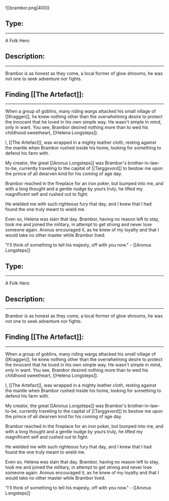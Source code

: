 ![[brambor.png|400]]
## **Type:** 
---
A Folk Hero

## Description:
---
Brambor is as honest as they come, a local former of glow shrooms, he was not one to seek adventure nor fights.

## Finding [[The Artefact]]:
---
When a group of goblins, many riding wargs attacked his small village of [[Kraggen]], he knew nothing other than the overwhelming desire to protect the innocent that he loved in his own simple way. He wasn't simple in mind, only in want. You see, Brambor desired nothing more than to wed his childhood sweetheart, [[Helena Longsteps]].

I, [[The Artefact]], was wrapped in a mighty leather cloth, resting against the mantle when Brambor rushed inside his home, looking for something to defend his farm with.

My creator, the great [[Aronus Longsteps]] was Brambor's brother-in-law-to-be, currently traveling to the capital of [[Targgsvord]] to bestow me upon the prince of all dwarven kind for his coming of age day.

Brambor reached in the fireplace for an iron poker, but bumped into me, and with a long thought and a gentle nudge by yours truly, he lifted my magnificent self and rushed out to fight.

He wielded me with such righteous fury that day, and I knew that I had found the one truly meant to wield me.

Even so, Helena was slain that day. Brambor, having no reason left to stay, took me and joined the military, in attempt to get strong and never lose someone again. Aronus encouraged it, as he knew of my loyalty and that I would take no other master while Brambor lived.

"I'll think of something to tell his majesty, off with you now." - [[Aronus Longsteps]]
## **Type:** 
---
A Folk Hero

## Description:
---
Brambor is as honest as they come, a local former of glow shrooms, he was not one to seek adventure nor fights.

## Finding [[The Artefact]]:
---
When a group of goblins, many riding wargs attacked his small village of [[Kraggen]], he knew nothing other than the overwhelming desire to protect the innocent that he loved in his own simple way. He wasn't simple in mind, only in want. You see, Brambor desired nothing more than to wed his childhood sweetheart, [[Helena Longsteps]].

I, [[The Artefact]], was wrapped in a mighty leather cloth, resting against the mantle when Brambor rushed inside his home, looking for something to defend his farm with.

My creator, the great [[Aronus Longsteps]] was Brambor's brother-in-law-to-be, currently traveling to the capital of [[Targgsvord]] to bestow me upon the prince of all dwarven kind for his coming of age day.

Brambor reached in the fireplace for an iron poker, but bumped into me, and with a long thought and a gentle nudge by yours truly, he lifted my magnificent self and rushed out to fight.

He wielded me with such righteous fury that day, and I knew that I had found the one truly meant to wield me.

Even so, Helena was slain that day. Brambor, having no reason left to stay, took me and joined the military, in attempt to get strong and never lose someone again. Aronus encouraged it, as he knew of my loyalty and that I would take no other master while Brambor lived.

"I'll think of something to tell his majesty, off with you now." - [[Aronus Longsteps]]